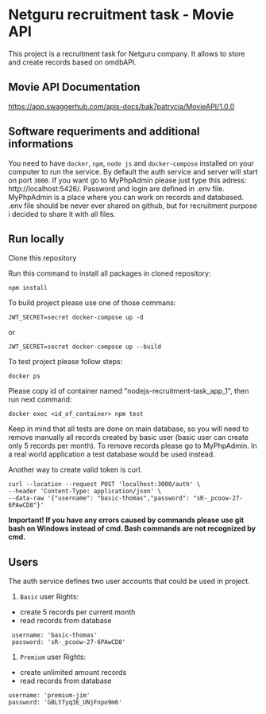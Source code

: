 
# Netguru recruitment task - Movie API 

This project is a recruitment task for Netguru company. It allows to store and create records based on omdbAPI. 

## Movie API Documentation

https://app.swaggerhub.com/apis-docs/bak7patrycja/MovieAPI/1.0.0

## Software requeriments and additional informations

You need to have `docker`, `npm`, `node js` and `docker-compose` installed on your computer to run the service. By default the auth service and server will start on port `3000`.
If you want go to MyPhpAdmin please just type this adress: http://localhost:5426/. Password and login are defined in .env file. MyPhpAdmin is a place where you can work on records and databased. .env file should be never ever shared on github, but for recruitment purpose i decided to share it with all files. 

## Run locally

Clone this repository

Run this command to install all packages in cloned repository:
```
npm install
```

To build project please use one of those commans:
```
JWT_SECRET=secret docker-compose up -d
```

or 
```
JWT_SECRET=secret docker-compose up --build
```

To test project please follow steps:

```
docker ps
```
Please copy id of container named "nodejs-recruitment-task_app_1", then run next command:

```
docker exec <id_of_container> npm test
```

Keep in mind that all tests are done on main database, so you will need to remove manually all records created by basic user (basic user can create only 5 records per month). To remove records please go to MyPhpAdmin. In a real world application a test database would be used instead.

Another way to create valid token is curl. 
```
curl --location --request POST 'localhost:3000/auth' \
--header 'Content-Type: application/json' \
--data-raw '{"username": "basic-thomas","password": "sR-_pcoow-27-6PAwCD8"}'
```

**Important! If you have any errors caused by commands please use git bash on Windows instead of cmd. Bash commands are not recognized by cmd.**

## Users

The auth service defines two user accounts that could be used in project.

1. `Basic` user 
Rights:
- create 5 records per current month
- read records from database

```
 username: 'basic-thomas'
 password: 'sR-_pcoow-27-6PAwCD8'
```

1. `Premium` user
Rights:
- create unlimited amount records
- read records from database
```
username: 'premium-jim'
password: 'GBLtTyq3E_UNjFnpo9m6'
```